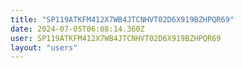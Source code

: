 ```yaml
---
title: "SP119ATKFM412X7WB4JTCNHVT02D6X919BZHPQR69"
date: 2024-07-05T06:08:14.360Z
user: SP119ATKFM412X7WB4JTCNHVT02D6X919BZHPQR69
layout: "users"
---
```

    